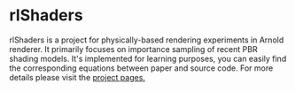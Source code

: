 # rlShaders

rlShaders is a project for physically-based rendering experiments in Arnold renderer. It primarily focuses on importance sampling of recent PBR shading models. It's implemented for learning purposes, you can easily find the corresponding equations between paper and source code. For more details please visit the [project pages.](http://shihchinw.github.io/rlShaders)
